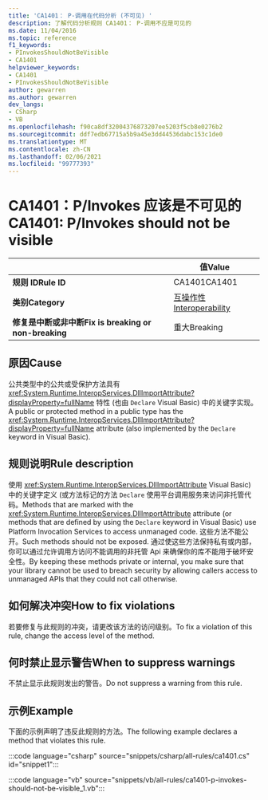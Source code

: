 ```yaml
---
title: 'CA1401： P-调用在代码分析 (不可见) '
description: 了解代码分析规则 CA1401： P-调用不应是可见的
ms.date: 11/04/2016
ms.topic: reference
f1_keywords:
- PInvokesShouldNotBeVisible
- CA1401
helpviewer_keywords:
- CA1401
- PInvokesShouldNotBeVisible
author: gewarren
ms.author: gewarren
dev_langs:
- CSharp
- VB
ms.openlocfilehash: f90ca8df32004376873207ee5203f5cb8e0276b2
ms.sourcegitcommit: ddf7edb67715a5b9a45e3dd44536dabc153c1de0
ms.translationtype: MT
ms.contentlocale: zh-CN
ms.lasthandoff: 02/06/2021
ms.locfileid: "99777393"
---
```

# <a name="ca1401-pinvokes-should-not-be-visible"></a><span data-ttu-id="44f1e-103">CA1401：P/Invokes 应该是不可见的</span><span class="sxs-lookup"><span data-stu-id="44f1e-103">CA1401: P/Invokes should not be visible</span></span>

|                                     | <span data-ttu-id="44f1e-104">值</span><span class="sxs-lookup"><span data-stu-id="44f1e-104">Value</span></span>                      |
|-------------------------------------|----------------------------|
| <span data-ttu-id="44f1e-105">**规则 ID**</span><span class="sxs-lookup"><span data-stu-id="44f1e-105">**Rule ID**</span></span>                          | <span data-ttu-id="44f1e-106">CA1401</span><span class="sxs-lookup"><span data-stu-id="44f1e-106">CA1401</span></span>                     |
| <span data-ttu-id="44f1e-107">**类别**</span><span class="sxs-lookup"><span data-stu-id="44f1e-107">**Category**</span></span>                        | [<span data-ttu-id="44f1e-108">互操作性</span><span class="sxs-lookup"><span data-stu-id="44f1e-108">Interoperability</span></span>](interoperability-warnings.md) |
| <span data-ttu-id="44f1e-109">**修复是中断或非中断**</span><span class="sxs-lookup"><span data-stu-id="44f1e-109">**Fix is breaking or non-breaking**</span></span> | <span data-ttu-id="44f1e-110">重大</span><span class="sxs-lookup"><span data-stu-id="44f1e-110">Breaking</span></span>                   |

## <a name="cause"></a><span data-ttu-id="44f1e-111">原因</span><span class="sxs-lookup"><span data-stu-id="44f1e-111">Cause</span></span>

<span data-ttu-id="44f1e-112">公共类型中的公共或受保护方法具有 <xref:System.Runtime.InteropServices.DllImportAttribute?displayProperty=fullName> 特性 (也由 `Declare` Visual Basic) 中的关键字实现。</span><span class="sxs-lookup"><span data-stu-id="44f1e-112">A public or protected method in a public type has the <xref:System.Runtime.InteropServices.DllImportAttribute?displayProperty=fullName> attribute (also implemented by the `Declare` keyword in Visual Basic).</span></span>

## <a name="rule-description"></a><span data-ttu-id="44f1e-113">规则说明</span><span class="sxs-lookup"><span data-stu-id="44f1e-113">Rule description</span></span>

<span data-ttu-id="44f1e-114">使用 <xref:System.Runtime.InteropServices.DllImportAttribute> Visual Basic) 中的关键字定义 (或方法标记的方法 `Declare` 使用平台调用服务来访问非托管代码。</span><span class="sxs-lookup"><span data-stu-id="44f1e-114">Methods that are marked with the <xref:System.Runtime.InteropServices.DllImportAttribute> attribute (or methods that are defined by using the `Declare` keyword in Visual Basic) use Platform Invocation Services to access unmanaged code.</span></span> <span data-ttu-id="44f1e-115">这些方法不能公开。</span><span class="sxs-lookup"><span data-stu-id="44f1e-115">Such methods should not be exposed.</span></span> <span data-ttu-id="44f1e-116">通过使这些方法保持私有或内部，你可以通过允许调用方访问不能调用的非托管 Api 来确保你的库不能用于破坏安全性。</span><span class="sxs-lookup"><span data-stu-id="44f1e-116">By keeping these methods private or internal, you make sure that your library cannot be used to breach security by allowing callers access to unmanaged APIs that they could not call otherwise.</span></span>

## <a name="how-to-fix-violations"></a><span data-ttu-id="44f1e-117">如何解决冲突</span><span class="sxs-lookup"><span data-stu-id="44f1e-117">How to fix violations</span></span>

<span data-ttu-id="44f1e-118">若要修复与此规则的冲突，请更改该方法的访问级别。</span><span class="sxs-lookup"><span data-stu-id="44f1e-118">To fix a violation of this rule, change the access level of the method.</span></span>

## <a name="when-to-suppress-warnings"></a><span data-ttu-id="44f1e-119">何时禁止显示警告</span><span class="sxs-lookup"><span data-stu-id="44f1e-119">When to suppress warnings</span></span>

<span data-ttu-id="44f1e-120">不禁止显示此规则发出的警告。</span><span class="sxs-lookup"><span data-stu-id="44f1e-120">Do not suppress a warning from this rule.</span></span>

## <a name="example"></a><span data-ttu-id="44f1e-121">示例</span><span class="sxs-lookup"><span data-stu-id="44f1e-121">Example</span></span>

<span data-ttu-id="44f1e-122">下面的示例声明了违反此规则的方法。</span><span class="sxs-lookup"><span data-stu-id="44f1e-122">The following example declares a method that violates this rule.</span></span>

:::code language="csharp" source="snippets/csharp/all-rules/ca1401.cs" id="snippet1":::

:::code language="vb" source="snippets/vb/all-rules/ca1401-p-invokes-should-not-be-visible_1.vb":::
